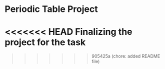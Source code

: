 # Periodic Table Project
<<<<<<< HEAD
Finalizing the project for the task
=======
>>>>>>> 905425a (chore: added README file)
